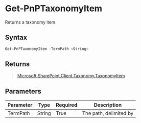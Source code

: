 # Get-PnPTaxonomyItem
Returns a taxonomy item
## Syntax
```powershell
Get-PnPTaxonomyItem -TermPath <String>
```


## Returns
>[Microsoft.SharePoint.Client.Taxonomy.TaxonomyItem](https://msdn.microsoft.com/en-us/library/microsoft.sharepoint.client.taxonomy.taxonomyitem.aspx)

## Parameters
Parameter|Type|Required|Description
---------|----|--------|-----------
|TermPath|String|True|The path, delimited by | of the taxonomy item to retrieve, alike GROUPLABEL|TERMSETLABEL|TERMLABEL|
